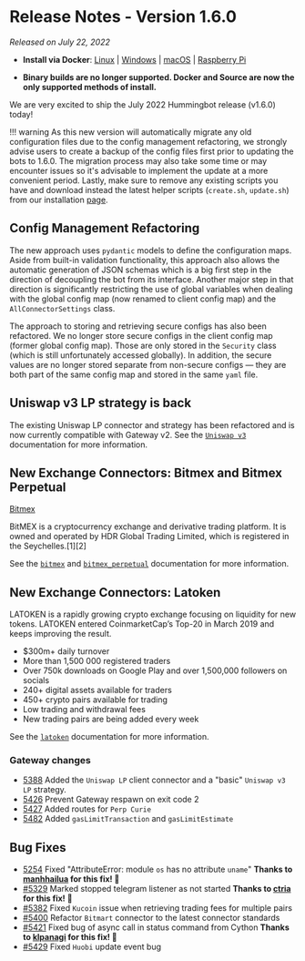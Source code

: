 # Release Notes - Version 1.6.0

*Released on July 22, 2022*

- **Install via Docker**: [Linux](/installation/docker/#linuxubuntu) | [Windows](/installation/docker/#windows) | [macOS](/installation/docker/#macos) | [Raspberry Pi](/installation/raspberry-pi/#install-via-docker)

- **Binary builds are no longer supported. Docker and Source are now the only supported methods of install.**

We are very excited to ship the July 2022 Hummingbot release (v1.6.0) today!

!!! warning
    As this new version will automatically migrate any old configuration files due to the config management refactoring, we strongly advise users to create a backup of the config files first prior to updating the bots to 1.6.0. The migration process may also take some time or may encounter issues so it's advisable to implement the update at a more convenient period. Lastly, make sure to remove any existing scripts you have and download instead the latest helper scripts (`create.sh`, `update.sh`) from our installation [page](/installation/docker).

## Config Management Refactoring

The new approach uses `pydantic` models to define the configuration maps. Aside from built-in validation functionality, this approach also allows the automatic generation of JSON schemas which is a big first step in the direction of decoupling the bot from its interface. Another major step in that direction is significantly restricting the use of global variables when dealing with the global config map (now renamed to client config map) and the `AllConnectorSettings` class.

The approach to storing and retrieving secure configs has also been refactored. We no longer store secure configs in the client config map (former global config map). Those are only stored in the `Security` class (which is still unfortunately accessed globally). In addition, the secure values are no longer stored separate from non-secure configs — they are both part of the same config map and stored in the same `yaml` file.

## Uniswap v3 LP strategy is back

The existing Uniswap LP connector and strategy has been refactored and is now currently compatible with Gateway v2.
See the [`Uniswap v3`](/strategies/uniswap-v3-lp) documentation for more information.

## New Exchange Connectors: Bitmex and Bitmex Perpetual

[Bitmex](https://www.bitmex.com/)

BitMEX is a cryptocurrency exchange and derivative trading platform. It is owned and operated by HDR Global Trading Limited, which is registered in the Seychelles.[1][2]


See the [`bitmex`](/exchanges/bitmex/) and [`bitmex_perpetual`](/exchanges/bitmex-perpetual/) documentation for more information.

## New Exchange Connectors: Latoken

LATOKEN is a rapidly growing crypto exchange focusing on liquidity for new tokens. LATOKEN entered CoinmarketCap’s Top-20 in March 2019 and keeps improving the result.

- $300m+ daily turnover
- More than 1,500 000 registered traders
- Over 750k downloads on Google Play and over 1,500,000 followers on socials
- 240+ digital assets available for traders
- 450+ crypto pairs available for trading
- Low trading and withdrawal fees
- New trading pairs are being added every week

See the [`latoken`](/exchanges/latoken/) documentation for more information.


### Gateway changes

- [5388](https://github.com/hummingbot/hummingbot/pull/5388) Added the `Uniswap LP` client connector and a "basic" `Uniswap v3 LP` strategy.
- [5426](https://github.com/hummingbot/hummingbot/pull/5426) Prevent Gateway respawn on exit code 2
- [5427](https://github.com/hummingbot/hummingbot/pull/5427) Added routes for `Perp Curie`
- [5482](https://github.com/hummingbot/hummingbot/pull/5482) Added `gasLimitTransaction` and `gasLimitEstimate`

## Bug Fixes

- [5254](https://github.com/hummingbot/hummingbot/pull/5254) Fixed "AttributeError: module `os` has no attribute `uname`" **Thanks to [manhhailua](https://github.com/manhhailua) for this fix! 🙏**
- [#5329](https://github.com/hummingbot/hummingbot/issues/5329) Marked stopped telegram listener as not started **Thanks to [ctria](https://github.com/ctria) for this fix! 🙏**
- [#5382](https://github.com/hummingbot/hummingbot/issues/5382) Fixed `Kucoin` issue when retrieving trading fees for multiple pairs
- [#5400](https://github.com/hummingbot/hummingbot/issues/5400) Refactor `Bitmart` connector to the latest connector standards
- [#5421](https://github.com/hummingbot/hummingbot/pull/5421) Fixed bug of async call in status command from Cython **Thanks to [klpanagi](https://github.com/klpanagi) for this fix! 🙏**
- [#5429](https://github.com/hummingbot/hummingbot/pull/5429) Fixed `Huobi` update event bug
